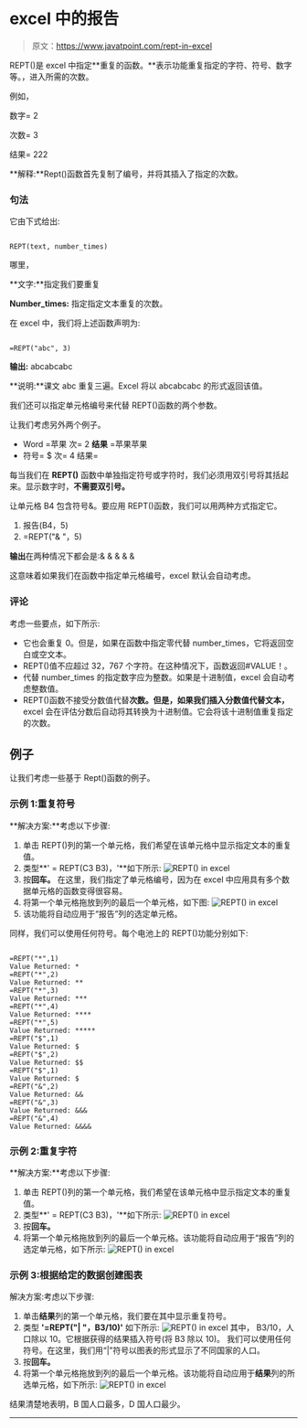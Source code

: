 # excel 中的报告

> 原文：<https://www.javatpoint.com/rept-in-excel>

REPT()是 excel 中指定**重复的函数。**表示功能重复指定的字符、符号、数字等。，进入所需的次数。

例如，

数字= 2

次数= 3

结果= 222

**解释:**Rept()函数首先复制了编号，并将其插入了指定的次数。

### 句法

它由下式给出:

```

REPT(text, number_times)

```

哪里，

**文字:**指定我们要重复

**Number_times:** 指定指定文本重复的次数。

在 excel 中，我们将上述函数声明为:

```

=REPT("abc", 3)

```

**输出:** abcabcabc

**说明:**课文 abc 重复三遍。Excel 将以 abcabcabc 的形式返回该值。

我们还可以指定单元格编号来代替 REPT()函数的两个参数。

让我们考虑另外两个例子。

*   Word =苹果
    次= 2
    **结果** =苹果苹果
*   符号= $
    次= 4
    结果= $$$$

每当我们在 **REPT()** 函数中单独指定符号或字符时，我们必须用双引号将其括起来。显示数字时，**不需要双引号。**

让单元格 B4 包含符号&。要应用 REPT()函数，我们可以用两种方式指定它。

1.  报告(B4，5)
2.  =REPT("& "，5)

**输出**在两种情况下都会是:& & & & &

这意味着如果我们在函数中指定单元格编号，excel 默认会自动考虑。

### 评论

考虑一些要点，如下所示:

*   它也会重复 0。但是，如果在函数中指定零代替 number_times，它将返回空白或空文本。
*   REPT()值不应超过 32，767 个字符。在这种情况下，函数返回#VALUE！。
*   代替 number_times 的指定数字应为整数。如果是十进制值，excel 会自动考虑整数值。
*   REPT()函数不接受分数值代替**次数。**但是，如果我们插入分数值代替**文本，** excel 会在评估分数后自动将其转换为十进制值。它会将该十进制值重复指定的次数。

## 例子

让我们考虑一些基于 Rept()函数的例子。

### 示例 1:重复符号

**解决方案:**考虑以下步骤:

1.  单击 REPT()列的第一个单元格，我们希望在该单元格中显示指定文本的重复值。
2.  类型**' = REPT(C3 B3)，'**如下所示:
    ![REPT() in excel](img/fb24d1933fcbf05766b3c08ac22f8d72.png)
3.  按**回车。**
    在这里，我们指定了单元格编号，因为在 excel 中应用具有多个数据单元格的函数变得很容易。
4.  将第一个单元格拖放到列的最后一个单元格，如下图:
    ![REPT() in excel](img/e9cf47ac127c5970f47ebfccd135829d.png)
5.  该功能将自动应用于“报告”列的选定单元格。

同样，我们可以使用任何符号。每个电池上的 REPT()功能分别如下:

```

=REPT("*",1)
Value Returned: *
=REPT("*",2)
Value Returned: **
=REPT("*",3)
Value Returned: ***
=REPT("*",4)
Value Returned: ****
=REPT("*",5)
Value Returned: *****
=REPT("$",1)
Value Returned: $
=REPT("$",2)
Value Returned: $$
=REPT("$",1)
Value Returned: $
=REPT("&",2)
Value Returned: &&
=REPT("&",3)
Value Returned: &&&
=REPT("&",4)
Value Returned: &&&&

```

### 示例 2:重复字符

**解决方案:**考虑以下步骤:

1.  单击 REPT()列的第一个单元格，我们希望在该单元格中显示指定文本的重复值。
2.  类型**' = REPT(C3 B3)，'**如下所示:
    ![REPT() in excel](img/ac1de8b82c7559c1c58a8b51253f1366.png)
3.  按**回车。**
4.  将第一个单元格拖放到列的最后一个单元格。该功能将自动应用于“报告”列的选定单元格，如下所示:
    ![REPT() in excel](img/b689d6051b0d9c790ccfee76d703da3b.png)

### 示例 3:根据给定的数据创建图表

解决方案:考虑以下步骤:

1.  单击**结果**列的第一个单元格，我们要在其中显示重复符号。
2.  类型 **'=REPT("| "，B3/10)'** 如下所示:
    ![REPT() in excel](img/45448f114ae3dd0e8a514bac92a1153d.png)
    其中，
    B3/10，人口除以 10。它根据获得的结果插入符号(将 B3 除以 10)。
    我们可以使用任何符号。在这里，我们用“|”符号以图表的形式显示了不同国家的人口。
3.  按**回车。**
4.  将第一个单元格拖放到列的最后一个单元格。该功能将自动应用于**结果**列的所选单元格，如下所示:
    ![REPT() in excel](img/b2dfe9a4ba27fa1270638684ba41a159.png)

结果清楚地表明，B 国人口最多，D 国人口最少。

* * *